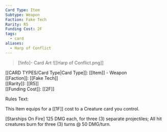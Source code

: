 ```yaml
---
Card Type: Item
Subtype: Weapon
Faction: Fake Tech
Rarity: R5
Funding Cost: 2F
tags:
  - card
aliases:
  - Harp of Conflict
---
```

> [!info]- Card Art
> ![[Harp of Conflict.png]]

[[CARD TYPES/Card Type|Card Type]]: [[Item]] - Weapon  
[[Faction]]: [[Fake Tech]]  
[[Rarity]]: [[R5]]  
[[Funding Cost]]: [[2F]]  

Rules Text:  

This Item equips for a [[1F]] cost to a Creature card you control.  

[Starships On Fire] 125 DMG each, for three (3) separate projectiles;
All hit creatures burn for three (3) turns @ 50 DMG/turn.  